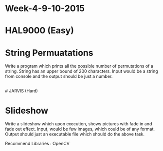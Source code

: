 # Week-4-9-10-2015

# HAL9000 (Easy)

# String Permuatations 

Write a program which prints all the possible number of permutations of a string. String has an upper bound of 200 characters. 
Input would be a string from console and the output should be just a number. 




<br> 
# JARVIS (Hard) 

# Slideshow

Write a slideshow which upon execution, shows pictures with fade in and fade out effect. 
Input, would be few images, which could be of any format. Output should just an executable file which should do the above task. 



Recommend Libraries : OpenCV 
